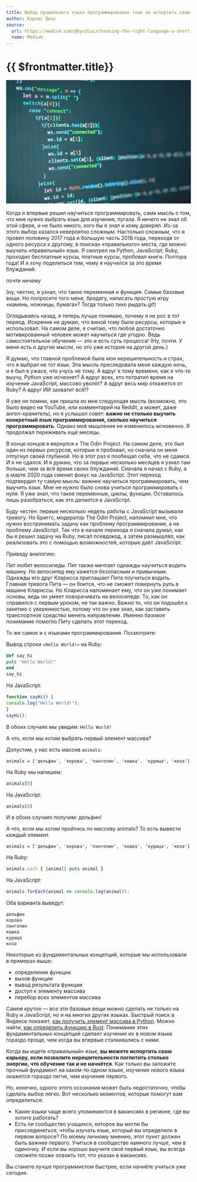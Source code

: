 ```yaml
---
title: Выбор правильного языка программирования (как не испортить свою карьеру)
author: Карлос Диас
source:
  url: https://medium.com/@bycdiaz/choosing-the-right-language-a-short-guide-on-how-not-to-ruin-your-career-2b353be1371
  name: Medium
---
```


# {{ $frontmatter.title}}

<ArticleMeta :author="$frontmatter.author" :source="$frontmatter.source"/>

![Пример кода в программировании](./hero.webp)

Когда я впервые решил научиться программировать, сама мысль о том, что мне нужно выбрать язык для изучения, пугала. Я ничего не знал об этой сфере, и не было никого, кого бы я знал и кому доверял. Из-за этого выбор казался невероятно сложным. Настолько сложным, что я провел половину 2017 года и большую часть 2018 года, переходя от одного ресурса к другому, в поисках «правильного» места, где можно выучить «правильный» язык. Я смотрел на Python, JavaScript, Ruby, проходил бесплатные курсы, платные курсы, пробовал книги. Полтора года! И я хочу поделиться тем, чему я научился за это время блужданий:

_почти ничему_

(ну, честно, я узнал, что такое переменная и функция. Самые базовые вещи. Но попросите того меня, бродягу, написать простую игру «камень, ножницы, бумага»? Тогда только тихо рыдать.gif)

Оглядываясь назад, я теперь лучше понимаю, почему я не рос в тот период. Искренне не думаю, что виной тому были ресурсы, которые я использовал. На самом деле, я считаю, что любой достаточно мотивированный человек может научиться где угодно. Ведь самостоятельное обучение — это и есть суть процесса! (Ну, почти. У меня есть и другие мысли, но это уже история на другой день.)

Я думаю, что главной проблемой была моя нерешительность и страх, что я выбрал не тот язык. Эта мысль преследовала меня каждую ночь, и я был в ужасе, что учусь не тому. А вдруг к тому времени, как я что-то выучу, Python уже исчезнет? А вдруг всех, кто потратил время на изучение JavaScript, массово уволят? А вдруг весь мир откажется от Ruby? А вдруг ИИ захватит всё!?

Я уже не помню, как пришла ко мне следующая мысль (возможно, это было видео на YouTube, или комментарий на Reddit, а может, даже ангел-хранитель), но я услышал совет: **важно не столько выучить конкретный язык программирования, сколько научиться программировать**. Однако моё мышление не изменилось мгновенно. Я продолжал переживать ещё месяцы.

В конце концов я вернулся к The Odin Project. На самом деле, это был один из первых ресурсов, которые я пробовал, но сначала он меня отпугнул своей глубиной. Но в этот раз я пообещал себе, что не сдамся. И я не сдался. И я думаю, что за первые несколько месяцев я узнал там больше, чем за всё время своих блужданий. Сначала я начал с Ruby, а в марте 2020 года сменил фокус на JavaScript. Этот переход подтвердил ту самую мысль: важнее научиться программировать, чем выучить язык. Мне не нужно было снова учиться программировать с нуля. Я уже знал, что такое переменные, циклы, функции. Оставалось лишь разобраться, как это делается в JavaScript.

Буду честен: первые несколько недель работы с JavaScript вызывали тревогу. Но Бриггс, модератор The Odin Project, напомнил мне, что нужно воспринимать задачу как проблему программирования, а не проблему JavaScript. Так что в начале перехода я сначала думал, как бы я решил задачу на Ruby, писал псевдокод, а затем размышлял, как реализовать это с помощью возможностей, которые даёт JavaScript.

Приведу аналогию:

Пит любит велосипеды. Пит также мечтает однажды научиться водить машину. Но велосипед ему кажется безопасным и привычным. Однажды его друг Кларисса приглашает Пита поучиться водить. Главная тревога Пита — он боится, что не сможет повернуть руль в машине Клариссы. Но Кларисса напоминает ему, что он уже понимает основы, ведь он умеет поворачивать на велосипеде. То, как он справился с первым уроком, не так важно. Важно то, что он подошёл к занятию с уверенностью, потому что он уже знал, как заставить транспортное средство менять направление. Именно базовое понимание помогло Питу сделать этот переход.

То же самое и с языками программирования. Посмотрите:

Вывод строки `«Hello World!»` на Ruby:

```Ruby
def say_hi
puts "Hello World!"
end
say_hi
```

На JavaScript:

```JavaScript
function sayHi() {
console.log("Hello World!");
}
sayHi();
```

В обоих случаях мы увидим: `Hello World!`

А что, если мы хотим выбрать первый элемент массива?

Допустим, у нас есть массив `animals`:

```
animals = ['дельфин', 'корова', 'панголин', 'кошка', 'курица', 'коза']
```

На Ruby мы напишем:

```Ruby
animals[0]
```

На JavaScript:

```JavaScript
animals[0]
```

И в обоих случаях получим: дельфин!

А что, если мы хотим пройтись по массиву animals? То есть вывести каждый элемент.

```
animals = ['дельфин', 'корова', 'панголин', 'кошка', 'курица', 'коза']
```

На Ruby:

```Ruby
animals.each { |animal| puts animal }
```

На JavaScript:

```JavaScript
animals.forEach(animal => console.log(animal));
```

Оба варианта выведут:

```
дельфин
корова
панголин
кошка
курица
коза
```

Некоторые из фундаментальных концепций, которые мы использовали в примерах выше:

- определение функции
- вызов функции
- вывод результата функции
- доступ к элементу массива
- перебор всех элементов массива

Самое крутое — все эти базовые вещи можно сделать не только на Ruby и JavaScript, но и на многих других языках. Быстрый поиск в Яндексе покажет, [как получить элемент массива в Python](https://ya.ru/search/?text=%D0%BA%D0%B0%D0%BA+%D0%BF%D0%BE%D0%BB%D1%83%D1%87%D0%B8%D1%82%D1%8C+%D1%8D%D0%BB%D0%B5%D0%BC%D0%B5%D0%BD%D1%82+%D0%BC%D0%B0%D1%81%D1%81%D0%B8%D0%B2%D0%B0+%D0%B2+Python&lr=21&search_source=yaru_desktop_common&search_domain=yaru). Можно найти, [как определить функцию в Rust](https://ya.ru/search/?text=%D0%BA%D0%B0%D0%BA+%D0%BE%D0%BF%D1%80%D0%B5%D0%B4%D0%B5%D0%BB%D0%B8%D1%82%D1%8C+%D1%84%D1%83%D0%BD%D0%BA%D1%86%D0%B8%D1%8E+%D0%B2+Rust&lr=21). Понимание этих фундаментальных концепций сделает изучение их в новом языке гораздо проще, чем когда вы впервые сталкивались с ними.

Когда вы ищете «правильный» язык, **вы можете испортить свою карьеру, если позволите нерешительности поглотить столько энергии, что обучение так и не начнётся**. Как только вы заложите прочный фундамент на каком-то одном языке, изучение нового языка окажется гораздо легче, чем изучение первого.

Но, конечно, одного этого осознания может быть недостаточно, чтобы сделать выбор легко. Вот несколько моментов, которые помогут вам определиться:

- Какие языки чаще всего упоминаются в вакансиях в регионе, где вы хотите работать?
- Есть ли сообщество учащихся, которое вы могли бы присоединиться, чтобы изучать язык, который вы определили в первом вопросе? По моему личному мнению, этот пункт должен быть важнее первого. Учиться в сообществе намного лучше, чем в одиночку. И если вы хорошо выучите свой первый язык, вы всегда сможете позже освоить тот, что указан в вакансиях.

Вы станете лучше программистом быстрее, если начнёте учиться уже сегодня.

